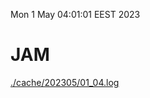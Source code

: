 Mon  1 May 04:01:01 EEST 2023
# JAM
<a href='./cache/202305/01_04.log'>./cache/202305/01_04.log</a>
